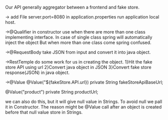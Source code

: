 
Our API generally aggregator between a frontend and fake store.


-> add File server.port=8080 in application.properties
run application local host. 

->@Qualifier in constructor use when there are more than
one class implementing interface. In case of single 
class spring will automatically inject the object But 
when more than one class come spring confused.

->@RequestBody take JSON from input and convert it into 
java object.

->RestTemple do some work for us in creating the object.
 1}Hit the fake store API using url
 2}Convert java object in JSON
 3}Convert fake store response(JSON) in java object.

->@Value
@Value("${fakeStore.API.url})
private String fakeStoreApiBaseUrl;

@Value("product")
private String productUrl;

we can also do this, but it will give null value in Strings.
To avoid null we pall it in Constructor.
The reason might be @Value call after an object is created before that null value 
store in Strings.